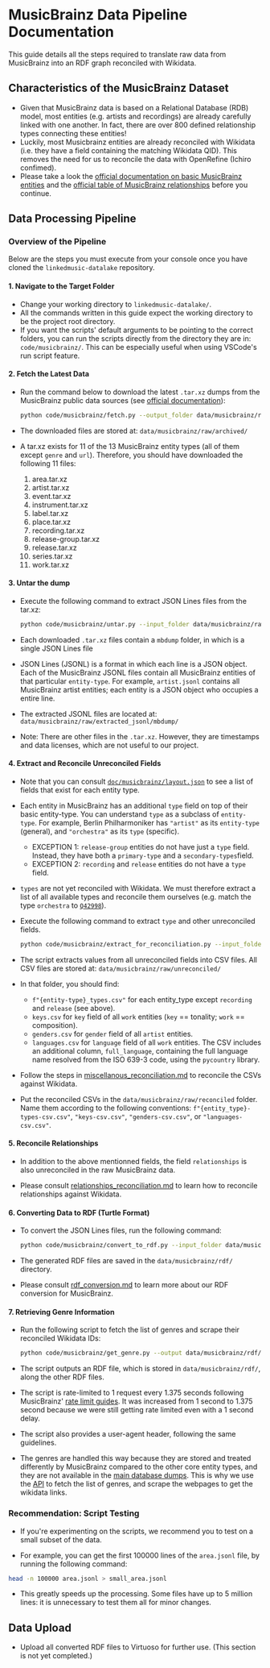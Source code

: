 # MusicBrainz Data Pipeline Documentation

This guide details all the steps required to translate raw data from MusicBrainz into an RDF graph reconciled with Wikidata.

## Characteristics of the MusicBrainz Dataset

- Given that MusicBrainz data is based on a Relational Database (RDB) model, most entities (e.g. artists and recordings) are already carefully linked with one another. In fact, there are over 800 defined relationship types connecting these entities!
- Luckily, most Musicbrainz entities are already reconciled with Wikidata (i.e. they have a field containing the matching Wikidata QID). This removes the need for us to reconcile the data with OpenRefine (Ichiro confimed).
- Please take a look the [official documentation on basic MusicBrainz entities](https://musicbrainz.org/doc/Terminology) and the [official table of MusicBrainz relationships](https://musicbrainz.org/relationships) before you continue.

## Data Processing Pipeline

### Overview of the Pipeline

Below are the steps you must execute from your console once you have cloned the `linkedmusic-datalake` repository.

#### 1. **Navigate to the Target Folder**

- Change your working directory to `linkedmusic-datalake/`.
- All the commands written in this guide expect the working directory to be the project root directory.
- If you want the scripts' default arguments to be pointing to the correct folders, you can run the scripts directly from the directory they are in: `code/musicbrainz/`. This can be especially useful when using VSCode's run script feature.

#### 2. **Fetch the Latest Data**

- Run the command below to download the latest `.tar.xz` dumps from the MusicBrainz public data sources (see [official documentation](https://musicbrainz.org/doc/Development/JSON_Data_Dumps)):

  ```bash
  python code/musicbrainz/fetch.py --output_folder data/musicbrainz/raw/archived/
  ```

- The downloaded files are stored at:
  `data/musicbrainz/raw/archived/`
- A tar.xz exists for 11 of the 13 MusicBrainz entity types (all of them except `genre` and `url`). Therefore, you should have downloaded the following 11 files:

  1. area.tar.xz
  2. artist.tar.xz
  3. event.tar.xz
  4. instrument.tar.xz
  5. label.tar.xz
  6. place.tar.xz
  7. recording.tar.xz
  8. release-group.tar.xz
  9. release.tar.xz
  10. series.tar.xz
  11. work.tar.xz

#### 3. **Untar the dump**

- Execute the following command to extract JSON Lines files from the tar.xz:

  ```bash
  python code/musicbrainz/untar.py --input_folder data/musicbrainz/raw/archived/ --output_folder data/musicbrainz/raw/extracted_jsonl/
  ```

- Each downloaded `.tar.xz` files contain a `mbdump` folder, in which is a single JSON Lines file
- JSON Lines (JSONL) is a format in which each line is a JSON object. Each of the MusicBrainz JSONL files contain all MusicBrainz entities of that particular `entity-type`. For example, `artist.jsonl` contains all MusicBrainz artist entities; each entity is a JSON object who occupies a entire line.

- The extracted JSONL files are located at:
  `data/musicbrainz/raw/extracted_jsonl/mbdump/`

- Note: There are other files in the `.tar.xz`. However, they are timestamps and data licenses, which are not useful to our project.

#### 4. **Extract and Reconcile Unreconciled Fields**

- Note that you can consult [`doc/musicbrainz/layout.json`](/doc/musicbrainz/layout.json) to see a list of fields that exist for each entity type.

- Each entity in MusicBrainz has an additional `type` field on top of their basic entity-type. You can understand `type` as a subclass of `entity-type`. For example, Berlin Philharmoniker has `"artist"` as its `entity-type` (general), and `"orchestra"` as its `type` (specific).

  - EXCEPTION 1: `release-group` entities do not have just a `type` field. Instead, they have both a `primary-type` and a `secondary-types`field.
  - EXCEPTION 2: `recording` and `release` entities do not have a `type` field.

- `types` are not yet reconciled with Wikidata. We must therefore extract a list of all available types and reconcile them ourselves (e.g. match the type `orchestra` to [`Q42998`](https://www.wikidata.org/wiki/Q42998)).

- Execute the following command to extract `type` and other unreconciled fields.

  ```bash
  python code/musicbrainz/extract_for_reconciliation.py --input_folder data/musicbrainz/raw/extracted_jsonl/mbdump/ --output_folder data/musicbrainz/raw/unreconciled/
  ```

- The script extracts values from all unreconciled fields into CSV files. All CSV files are stored at:
  `data/musicbrainz/raw/unreconciled/`

- In that folder, you should find:
  - `f"{entity-type}_types.csv"` for each entity_type except `recording` and `release` (see above).
  - `keys.csv` for `key` field of all `work` entities (`key` == tonality; `work` == composition).
  - `genders.csv` for `gender` field of all `artist` entities.
  - `languages.csv` for `language` field of all `work` entities. The CSV includes an additional column, `full_language`, containing the full language name resolved from the ISO 639-3 code, using the `pycountry` library.
- Follow the steps in [miscellanous_reconciliation.md](./miscellanous_reconciliation.md) to reconcile the CSVs against Wikidata.
- Put the reconciled CSVs in the `data/musicbrainz/raw/reconciled` folder. Name them according to the following conventions:
  `f"{entity_type}-types-csv.csv"`, `"keys-csv.csv"`, `"genders-csv.csv"`, or `"languages-csv.csv"`.

#### **5. Reconcile Relationships**

- In addition to the above mentionned fields, the field `relationships` is also unreconciled in the raw MusicBrainz data.

- Please consult [relationships_reconciliation.md](./relationships_reconciliation.md) to learn how to reconcile relationships against Wikidata.

#### **6. Converting Data to RDF (Turtle Format)**

- To convert the JSON Lines files, run the following command:

  ```bash
  python code/musicbrainz/convert_to_rdf.py --input_folder data/musicbrainz/raw/extracted_jsonl/mbdump/ --reconciled_folder data/musicbrainz/raw/reconciled/ --config_folder code/musicbrainz/rdf_conversion_config/ --output_folder data/musicbrainz/rdf/
  ```

- The generated RDF files are saved in the `data/musicbrainz/rdf/` directory.
- Please consult [rdf_conversion.md](./rdf_conversion.md) to learn more about our RDF conversion for MusicBrainz.

#### **7. Retrieving Genre Information**

- Run the following script to fetch the list of genres and scrape their reconciled Wikidata IDs:

  ```bash
  python code/musicbrainz/get_genre.py --output data/musicbrainz/rdf/
  ```

- The script outputs an RDF file, which is stored in `data/musicbrainz/rdf/`, along the other RDF files.
- The script is rate-limited to 1 request every 1.375 seconds following MusicBrainz' [rate limit guides](https://musicbrainz.org/doc/MusicBrainz_API/Rate_Limiting#How_throttling_works). It was increased from 1 second to 1.375 second because we were still getting rate limited even with a 1 second delay.
- The script also provides a user-agent header, following the same guidelines.

- The genres are handled this way because they are stored and treated differently by MusicBrainz compared to the other core entity types, and they are not available in the [main database dumps](https://data.metabrainz.org/pub/musicbrainz/data/json-dumps/). This is why we use the [API](https://musicbrainz.org/doc/MusicBrainz_API/#Introduction) to fetch the list of genres, and scrape the webpages to get the wikidata links.

### Recommendation: Script Testing

- If you're experimenting on the scripts, we recommend you to test on a small subset of the data.

- For example, you can get the first 100000 lines of the `area.jsonl` file, by running the following command:

```bash
head -n 100000 area.jsonl > small_area.jsonl
```

- This greatly speeds up the processing. Some files have up to 5 million lines: it is unnecessary to test them all for minor changes.

## Data Upload

- Upload all converted RDF files to Virtuoso for further use.
  (This section is not yet completed.)

